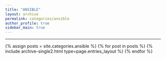 ```yaml
---
title: "ANSIBLE"
layout: archive
permalink: categories/ansible
author_profile: true
sidebar_main: true
---
```


<!-- 공백이 포함되어 있는 카테고리 이름의 경우 site.categories['a b c'] 이런식으로! -->

***

{% assign posts = site.categories.ansible %}
{% for post in posts %} {% include archive-single2.html type=page.entries_layout %} {% endfor %}
